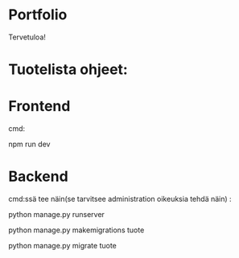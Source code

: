 # Portfolio

Tervetuloa!

# Tuotelista ohjeet:

# Frontend

cmd:

npm run dev


# Backend

cmd:ssä tee näin(se tarvitsee administration oikeuksia tehdä näin) : 


python manage.py runserver

python manage.py makemigrations tuote

python manage.py migrate tuote
